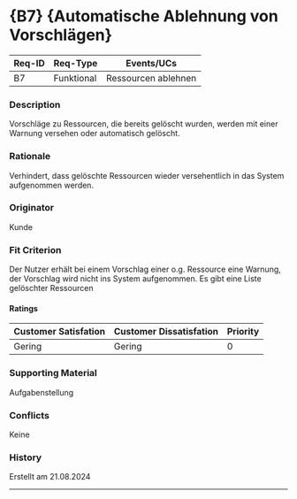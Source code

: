 # {B7} {Automatische Ablehnung von Vorschlägen}

| Req-ID | Req-Type | Events/UCs        |
|--------|----------|-------------------|
| B7     |Funktional|Ressourcen ablehnen|

### Description
Vorschläge zu Ressourcen, die bereits gelöscht wurden, werden mit einer Warnung versehen oder automatisch gelöscht.

### Rationale
Verhindert, dass gelöschte Ressourcen wieder versehentlich in das System aufgenommen werden.

### Originator
Kunde

### Fit Criterion
Der Nutzer erhält bei einem Vorschlag einer o.g. Ressource eine Warnung, der Vorschlag wird nicht ins System aufgenommen. Es gibt eine Liste gelöschter Ressourcen

#### Ratings
| Customer Satisfation | Customer Dissatisfation | Priority |
|----------------------|-------------------------|----------|
| Gering               | Gering                  | 0        |

### Supporting Material
Aufgabenstellung

### Conflicts
Keine

### History
Erstellt am 21.08.2024

---
